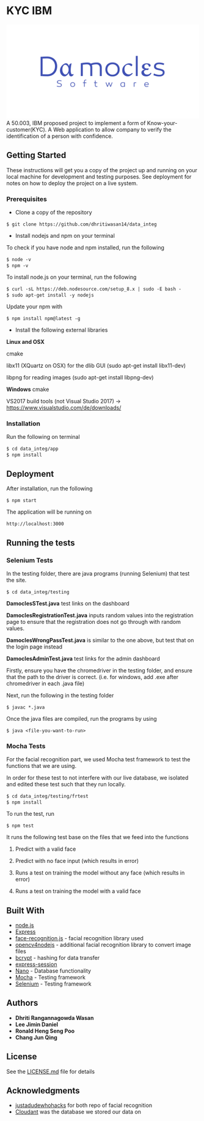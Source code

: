 # KYC IBM
![alt text](damocles.png)
A 50.003, IBM proposed project to implement a form of Know-your-customer(KYC). 
A Web application to allow company to verify the identification of a person with confidence.

## Getting Started

These instructions will get you a copy of the project up and running on your local machine for development and testing purposes. See deployment for notes on how to deploy the project on a live system.

### Prerequisites

* Clone a copy of the repository
```
$ git clone https://github.com/dhritiwasan14/data_integ
```
* Install nodejs and npm on your terminal

To check if you have node and npm installed, run the following
```
$ node -v
$ npm -v
```

To install node.js on your terminal, run the following

```
$ curl -sL https://deb.nodesource.com/setup_8.x | sudo -E bash -
$ sudo apt-get install -y nodejs
```
Update your npm with
```
$ npm install npm@latest -g
```

* Install the following external libraries

**Linux and OSX**

cmake

libx11 (XQuartz on OSX) for the dlib GUI (sudo apt-get install libx11-dev)

libpng for reading images (sudo apt-get install libpng-dev)

**Windows**
cmake

VS2017 build tools (not Visual Studio 2017) -> https://www.visualstudio.com/de/downloads/

### Installation
Run the following on terminal

```
$ cd data_integ/app
$ npm install
```

## Deployment


After installation, run the following

```
$ npm start
```

The application will be running on

```
http://localhost:3000
```

## Running the tests

### Selenium Tests
In the testing folder, there are java programs (running Selenium) that test the site.

```
$ cd data_integ/testing
```

**DamoclesSTest.java** test links on the dashboard

**DamoclesRegistrationTest.java** inputs random values into the registration page to ensure that the registration does not go through with random values.

**DamoclesWrongPassTest.java** is similar to the one above, but test that on the login page instead

**DamoclesAdminTest.java** test links for the admin dashboard

Firstly, ensure you have the chromedriver in the testing folder, and ensure that the path to the driver is correct. (i.e. for windows, add .exe after chromedriver in each .java file)

Next, run the following in the testing folder
```
$ javac *.java
```

Once the java files are compiled, run the programs by using
```
$ java <file-you-want-to-run>
```

### Mocha Tests
For the facial recognition part, we used Mocha test framework to test the functions that we are using.

In order for these test to not interfere with our live database, we isolated and edited these test such that they run locally.

```
$ cd data_integ/testing/frtest
$ npm install
```

To run the test, run
```
$ npm test
```

It runs the following test base on the files that we feed into the functions

1) Predict with a valid face

2) Predict with no face input (which results in error)

3) Runs a test on training the model without any face (which results in error)

4) Runs a test on training the model with a valid face

## Built With

* [node.js](https://nodejs.org/en/)
* [Express](https://expressjs.com/)
* [face-recognition.js](https://github.com/justadudewhohacks/face-recognition.js?files=1) - facial recognition library used
* [opencv4nodejs](https://github.com/justadudewhohacks/opencv4nodejs) - additional facial recognition library to convert image files
* [bcrypt](https://www.npmjs.com/package/bcrypt) - hashing for data transfer
* [express-session](https://www.npmjs.com/package/express-sessions)
* [Nano](https://www.npmjs.com/package/nano) - Database functionality
* [Mocha](https://mochajs.org/) - Testing framework
* [Selenium](https://www.seleniumhq.org/) - Testing framework

## Authors

* **Dhriti Rangannagowda Wasan**
* **Lee Jimin Daniel**
* **Ronald Heng Seng Poo**
* **Chang Jun Qing**


## License

See the [LICENSE.md](LICENSE.md) file for details

## Acknowledgments
* [justadudewhohacks](https://github.com/justadudewhohacks) for both repo of facial recognition
* [Cloudant](https://www.ibm.com/cloud/cloudant) was the database we stored our data on
